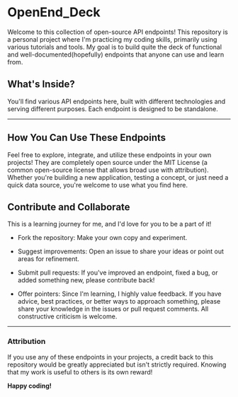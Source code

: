 # OpenEnd_Deck
Welcome to this collection of open-source API endpoints! This repository is a personal project where I'm practicing my coding skills, primarily using various tutorials and tools. My goal is to build quite the deck of functional and well-documented(hopefully) endpoints that anyone can use and learn from.

## What's Inside?
You'll find various API endpoints here, built with different technologies and serving different purposes. Each endpoint is designed to be standalone.

___
## How You Can Use These Endpoints
Feel free to explore, integrate, and utilize these endpoints in your own projects! They are completely open source under the MIT License (a common open-source license that allows broad use with attribution). Whether you're building a new application, testing a concept, or just need a quick data source, you're welcome to use what you find here.

## Contribute and Collaborate
This is a learning journey for me, and I'd love for you to be a part of it!

- Fork the repository: Make your own copy and experiment.

- Suggest improvements: Open an issue to share your ideas or point out areas for refinement.

- Submit pull requests: If you've improved an endpoint, fixed a bug, or added something new, please contribute back!

- Offer pointers: Since I'm learning, I highly value feedback. If you have advice, best practices, or better ways to approach something, please share your knowledge in the issues or pull request comments. All constructive criticism is welcome.

___
### Attribution
If you use any of these endpoints in your projects, a credit back to this repository would be greatly appreciated but isn't strictly required. Knowing that my work is useful to others is its own reward!

__Happy coding!__
